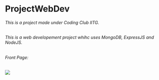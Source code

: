 ﻿# ProjectWebDev
 ###### This is a project made under Coding Club IITG.
 ###### This is a web developement project whihc uses MongoDB, ExpressJS and NodeJS.
 ###### Front Page:
![](Screenshot/Main.png)
